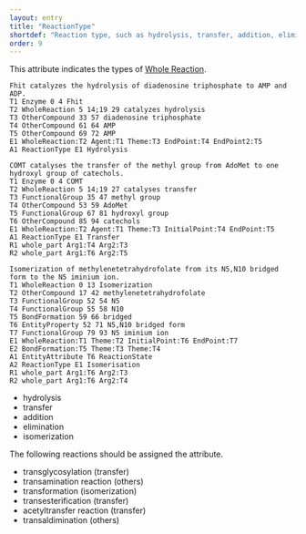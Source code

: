```yaml
---
layout: entry
title: "ReactionType"
shortdef: "Reaction type, such as hydrolysis, transfer, addition, elimination & isomerization"
order: 9
---
```


This attribute indicates the types of [Whole Reaction]().

~~~ ann
Fhit catalyzes the hydrolysis of diadenosine triphosphate to AMP and ADP.
T1 Enzyme 0 4 Fhit
T2 WholeReaction 5 14;19 29 catalyzes hydrolysis
T3 OtherCompound 33 57 diadenosine triphosphate
T4 OtherCompound 61 64 AMP
T5 OtherCompound 69 72 AMP
E1 WholeReaction:T2 Agent:T1 Theme:T3 EndPoint:T4 EndPoint2:T5
A1 ReactionType E1 Hydrolysis
~~~
~~~ ann
COMT catalyses the transfer of the methyl group from AdoMet to one hydroxyl group of catechols.
T1 Enzyme 0 4 COMT
T2 WholeReaction 5 14;19 27 catalyses transfer
T3 FunctionalGroup 35 47 methyl group
T4 OtherCompound 53 59 AdoMet
T5 FunctionalGroup 67 81 hydroxyl group
T6 OtherCompound 85 94 catechols
E1 WholeReaction:T2 Agent:T1 Theme:T3 InitialPoint:T4 EndPoint:T5
A1 ReactionType E1 Transfer
R1 whole_part Arg1:T4 Arg2:T3
R2 whole_part Arg1:T6 Arg2:T5
~~~

~~~ ann
Isomerization of methylenetetrahydrofolate from its N5,N10 bridged form to the N5 iminium ion.
T1 WholeReaction 0 13 Isomerization
T2 OtherCompound 17 42 methylenetetrahydrofolate
T3 FunctionalGroup 52 54 N5
T4 FunctionalGroup 55 58 N10
T5 BondFormation 59 66 bridged
T6 EntityProperty 52 71 N5,N10 bridged form
T7 FunctionalGroup 79 93 N5 iminium ion
E1 WholeReaction:T1 Theme:T2 InitialPoint:T6 EndPoint:T7
E2 BondFormation:T5 Theme:T3 Theme:T4
A1 EntityAttribute T6 ReactionState
A2 ReactionType E1 Isomerisation
R1 whole_part Arg1:T6 Arg2:T3
R2 whole_part Arg1:T6 Arg2:T4
~~~

- hydrolysis
- transfer
- addition
- elimination
- isomerization

The following reactions should be assigned the attribute.

- transglycosylation (transfer)
- transamination reaction (others)
- transformation (isomerization)
- transesterification (transfer)
- acetyltransfer reaction (transfer)
- transaldimination (others)
